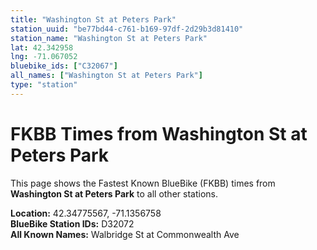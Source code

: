 ```yaml
---
title: "Washington St at Peters Park"
station_uuid: "be77bd44-c761-b169-97df-2d29b3d81410"
station_name: "Washington St at Peters Park"
lat: 42.342958
lng: -71.067052
bluebike_ids: ["C32067"]
all_names: ["Washington St at Peters Park"]
type: "station"
---
```


# FKBB Times from Washington St at Peters Park

This page shows the Fastest Known BlueBike (FKBB) times from **Washington St at Peters Park** to all other stations.

**Location:** 42.34775567, -71.1356758  
**BlueBike Station IDs:** D32072  
**All Known Names:** Walbridge St at Commonwealth Ave

